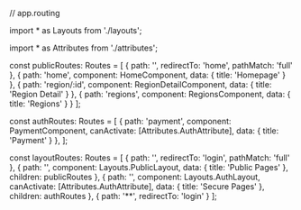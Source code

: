 
// app.routing

import * as Layouts from './layouts';

import * as Attributes from './attributes';

const publicRoutes: Routes = [
	{ path: '', redirectTo: 'home', pathMatch: 'full' },
	{ path: 'home', component: HomeComponent, data: { title: 'Homepage' } },
	{ path: 'region/:id', component: RegionDetailComponent, data: { title: 'Region Detail' } },
	{ path: 'regions', component: RegionsComponent, data: { title: 'Regions' } }
];

const authRoutes: Routes = [
	{ path: 'payment', component: PaymentComponent, canActivate: [Attributes.AuthAttribute], data: { title: 'Payment' } },
];

const layoutRoutes: Routes = [
	{ path: '', redirectTo: 'login', pathMatch: 'full' },
	{ path: '', component: Layouts.PublicLayout, data: { title: 'Public Pages' }, children: publicRoutes },
	{ path: '', component: Layouts.AuthLayout, canActivate: [Attributes.AuthAttribute], data: { title: 'Secure Pages' }, children: authRoutes },
	{ path: '**', redirectTo: 'login' }
];
